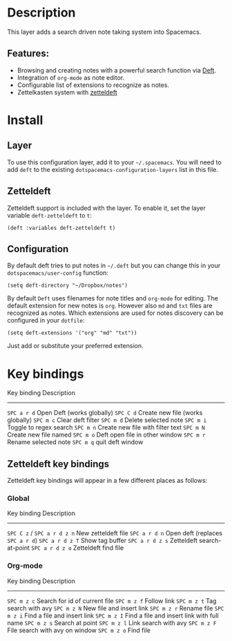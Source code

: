 Description
===========

This layer adds a search driven note taking system into Spacemacs.

Features:
---------

-   Browsing and creating notes with a powerful search function via
    [Deft](http://jblevins.org/projects/deft/).
-   Integration of `org-mode` as note editor.
-   Configurable list of extensions to recognize as notes.
-   Zettelkasten system with
    [zetteldeft](https://github.com/EFLS/zetteldeft)

Install
=======

Layer
-----

To use this configuration layer, add it to your `~/.spacemacs`. You will
need to add `deft` to the existing `dotspacemacs-configuration-layers`
list in this file.

Zetteldeft
----------

Zetteldeft support is included with the layer. To enable it, set the
layer variable `deft-zetteldeft` to `t`:

``` {.elisp}
(deft :variables deft-zetteldeft t)
```

Configuration
-------------

By default deft tries to put notes in `~/.deft` but you can change this
in your `dotspacemacs/user-config` function:

``` {.commonlisp org-language="emacs-lisp"}
(setq deft-directory "~/Dropbox/notes")
```

By default `Deft` uses filenames for note titles and `org-mode` for
editing. The default extension for new notes is `org`. However also `md`
and `txt` files are recognized as notes. Which extensions are used for
notes discovery can be configured in your `dotfile`:

``` {.commonlisp org-language="emacs-lisp"}
(setq deft-extensions '("org" "md" "txt"))
```

Just add or substitute your preferred extension.

Key bindings
============

  Key binding   Description
  ------------- ----------------------------------
  `SPC a r d`   Open Deft (works globally)
  `SPC C d`     Create new file (works globally)
  `SPC m c`     Clear deft filter
  `SPC m d`     Delete selected note
  `SPC m i`     Toggle to regex search
  `SPC m n`     Create new file with filter text
  `SPC m N`     Create new file named
  `SPC m o`     Deft open file in other window
  `SPC m r`     Rename selected note
  `SPC m q`     quit deft window

Zetteldeft key bindings
-----------------------

Zetteldeft key bindings will appear in a few different places as
follows:

### Global

  Key binding                   Description
  ----------------------------- ----------------------------------
  `SPC C z` / `SPC a r d z n`   New zetteldeft file
  `SPC a r d n`                 Open deft (replaces `SPC a r d`)
  `SPC a r d z T`               Show tag buffer
  `SPC a r d z s`               Zetteldeft search-at-point
  `SPC a r d z o`               Zetteldeft find file

### Org-mode

  Key binding   Description
  ------------- --------------------------------------------
  `SPC m z c`   Search for id of current file
  `SPC m z f`   Follow link
  `SPC m z t`   Tag search with avy
  `SPC m z N`   New file and insert link
  `SPC m z r`   Rename file
  `SPC m z i`   Find a file and insert link
  `SPC m z I`   Find a file and insert link with full name
  `SPC m z s`   Search at point
  `SPC m z l`   Link search with avy
  `SPC m z F`   File search with avy on window
  `SPC m z o`   Find file
